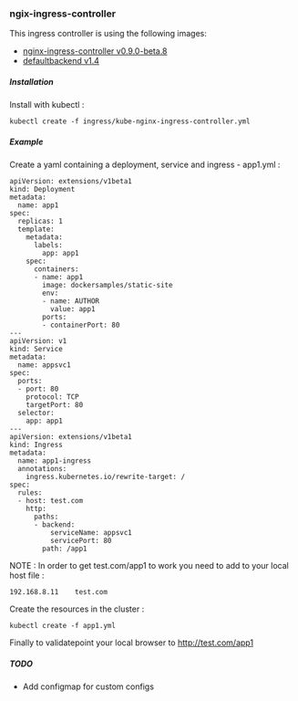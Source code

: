 ### ngix-ingress-controller
This ingress controller is using the following images:
- [nginx-ingress-controller v0.9.0-beta.8](https://console.cloud.google.com/gcr/images/google-containers/GLOBAL/nginx-ingress-controller)
- [defaultbackend v1.4](https://console.cloud.google.com/gcr/images/google-containers/GLOBAL/defaultbackend)
##### Installation
Install with kubectl :
```
kubectl create -f ingress/kube-nginx-ingress-controller.yml
```
##### Example
Create a yaml containing a deployment, service and ingress - app1.yml :
```
apiVersion: extensions/v1beta1
kind: Deployment
metadata:
  name: app1
spec:
  replicas: 1
  template:
    metadata:
      labels:
        app: app1
    spec:
      containers:
      - name: app1
        image: dockersamples/static-site
        env:
        - name: AUTHOR
          value: app1
        ports:
        - containerPort: 80
---
apiVersion: v1
kind: Service
metadata:
  name: appsvc1
spec:
  ports:
  - port: 80
    protocol: TCP
    targetPort: 80
  selector:
    app: app1
---
apiVersion: extensions/v1beta1
kind: Ingress
metadata:
  name: app1-ingress
  annotations:
    ingress.kubernetes.io/rewrite-target: /
spec:
  rules:
  - host: test.com
    http:
      paths:
      - backend:
          serviceName: appsvc1
          servicePort: 80
        path: /app1
```
NOTE : In order to get test.com/app1 to work you need to add to your local host file :
```
192.168.8.11	test.com
```
Create the resources in the cluster :
```
kubectl create -f app1.yml
```
Finally to validatepoint your local browser to http://test.com/app1
##### TODO
- Add configmap for custom configs
